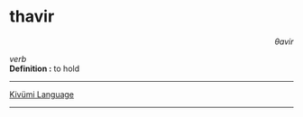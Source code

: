 
# thavir

<div align="right"><i>θavir</i></div>

*verb*  
**Definition :** to hold  

---

[Kivümi Language](../README.md)

---

